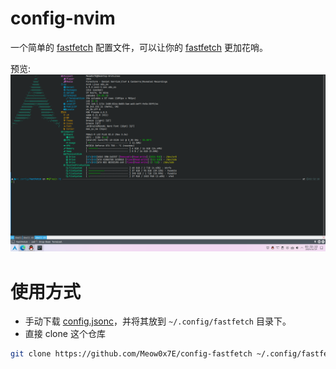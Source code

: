 # config-nvim

一个简单的 [fastfetch][1] 配置文件，可以让你的 [fastfetch][1] 更加花哨。

预览:
![Preview](doc/preview.png)

# 使用方式

- 手动下载 [config.jsonc](blob/main/config.jsonc)，并将其放到 `~/.config/fastfetch` 目录下。
- 直接 clone 这个仓库
```bash
git clone https://github.com/Meow0x7E/config-fastfetch ~/.config/fastfetch
```
[1]: https://github.com/fastfetch-cli/fastfetch
